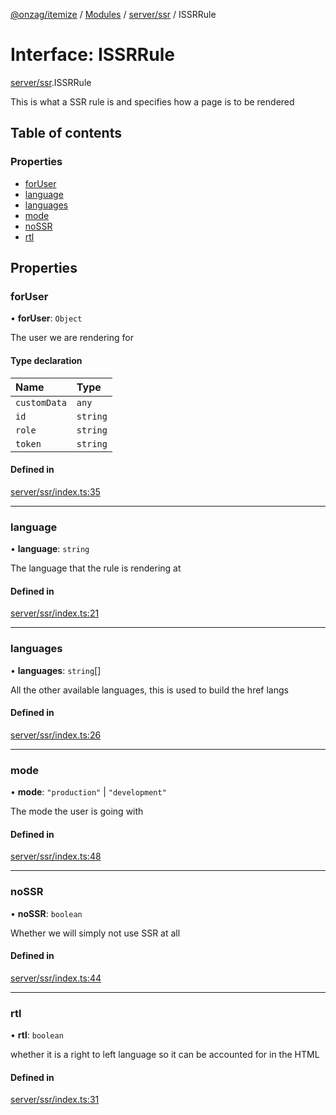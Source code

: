 [@onzag/itemize](../README.md) / [Modules](../modules.md) / [server/ssr](../modules/server_ssr.md) / ISSRRule

# Interface: ISSRRule

[server/ssr](../modules/server_ssr.md).ISSRRule

This is what a SSR rule is and specifies
how a page is to be rendered

## Table of contents

### Properties

- [forUser](server_ssr.ISSRRule.md#foruser)
- [language](server_ssr.ISSRRule.md#language)
- [languages](server_ssr.ISSRRule.md#languages)
- [mode](server_ssr.ISSRRule.md#mode)
- [noSSR](server_ssr.ISSRRule.md#nossr)
- [rtl](server_ssr.ISSRRule.md#rtl)

## Properties

### forUser

• **forUser**: `Object`

The user we are rendering for

#### Type declaration

| Name | Type |
| :------ | :------ |
| `customData` | `any` |
| `id` | `string` |
| `role` | `string` |
| `token` | `string` |

#### Defined in

[server/ssr/index.ts:35](https://github.com/onzag/itemize/blob/a24376ed/server/ssr/index.ts#L35)

___

### language

• **language**: `string`

The language that the rule is rendering at

#### Defined in

[server/ssr/index.ts:21](https://github.com/onzag/itemize/blob/a24376ed/server/ssr/index.ts#L21)

___

### languages

• **languages**: `string`[]

All the other available languages, this is used to build
the href langs

#### Defined in

[server/ssr/index.ts:26](https://github.com/onzag/itemize/blob/a24376ed/server/ssr/index.ts#L26)

___

### mode

• **mode**: ``"production"`` \| ``"development"``

The mode the user is going with

#### Defined in

[server/ssr/index.ts:48](https://github.com/onzag/itemize/blob/a24376ed/server/ssr/index.ts#L48)

___

### noSSR

• **noSSR**: `boolean`

Whether we will simply not use SSR at all

#### Defined in

[server/ssr/index.ts:44](https://github.com/onzag/itemize/blob/a24376ed/server/ssr/index.ts#L44)

___

### rtl

• **rtl**: `boolean`

whether it is a right to left language so it
can be accounted for in the HTML

#### Defined in

[server/ssr/index.ts:31](https://github.com/onzag/itemize/blob/a24376ed/server/ssr/index.ts#L31)
